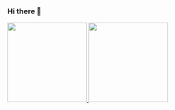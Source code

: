 ### Hi there 👋

<!--
**Polluix/Polluix** is a ✨ _special_ ✨ repository because its `README.md` (this file) appears on your GitHub profile.

Here are some ideas to get you started:

- 🔭 I’m currently working on ...
- 🌱 I’m currently learning ...
- 👯 I’m looking to collaborate on ...
- 🤔 I’m looking for help with ...
- 💬 Ask me about ...
- 📫 How to reach me: ...
- 😄 Pronouns: ...
- ⚡ Fun fact: ...
-->
<div>
<a href="https://github.com/Polluix">
<img loading="lazy" height="180em" src="https://github-readme-stats.vercel.app/api/top-langs/?username=Polluix&layout=compact&langs_count=7&theme=dracula"/>
<img loading="lazy" height="180em" src="https://github-readme-stats.vercel.app/api?username=Polluix&show_icons=true&theme=dracula&include_all_commits=true&count_private=true"/>
</div>
